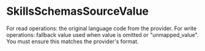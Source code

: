 # SkillsSchemasSourceValue

For read operations: the original language code from the provider. For write operations: fallback value used when value is omitted or "unmapped_value". You must ensure this matches the provider's format.


